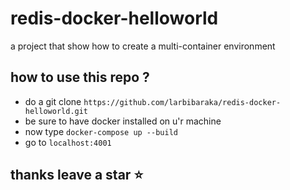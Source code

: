 # redis-docker-helloworld
a project that show how to create a multi-container environment 

## how to use this repo ?
 *  do a git clone `https://github.com/larbibaraka/redis-docker-helloworld.git`
 * be sure to have docker installed on u'r machine 
 * now type `docker-compose up --build`
 * go to `localhost:4001`
 ## thanks leave a star :star: 